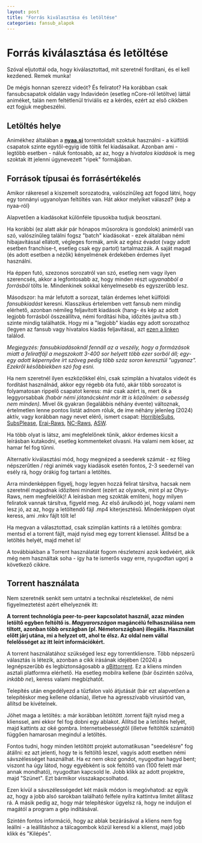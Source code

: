 ```yaml
---
layout: post
title: "Forrás kiválasztása és letöltése"
categories: fansub_alapok
---
```


# Forrás kiválasztása és letöltése

Szóval eljutottál oda, hogy kiválasztottad, mit szeretnél fordítani, és el kell kezdened. Remek munka!

De mégis honnan szerezz videót? És feliratot? Ha korábban csak fansubcsapatok oldalán vagy Indavideón (esetleg nCore-ról letöltve) láttál animéket, talán nem feltétlenül triviális ez a kérdés, ezért az első cikkben ezt fogjuk megbeszélni.



## Letöltés helye

Animékhez általában a [**nyaa.si**](https://nyaa.si/) torrentoldalt szoktuk használni - a külföldi csapatok szinte egytől-egyig ide töltik fel kiadásaikat.
Azonban ami - legtöbb esetben - náluk fontosabb, az az, hogy a *hivatalos kiadások* is meg szoktak itt jelenni úgynevezett "ripek" formájában.



## Források típusai és forrásértékelés
Amikor rákeresel a kiszemelt sorozatodra, valószínűleg azt fogod látni, hogy egy tonnányi ugyanolyan feltöltés van. Hát akkor melyiket válaszd?
{kép a nyaa-ról}


Alapvetően a kiadásokat különféle típusokba tudjuk beosztani.


Ha korábbi (ez alatt akár pár hónapos műsorokra is gondolok) animéről van szó, valószínűleg találni fogsz "batch" kiadásokat - ezek általában némi hibajavítással ellátott, végleges formák, amik az egész évadot (vagy adott esetben franchise-t,
esetleg csak egy partot) tartalmazzák. A saját magad (és adott esetben a nézők) kényelmének érdekében érdemes ilyet használni.

Ha éppen futó, szezonos sorozatról van szó, esetleg nem vagy ilyen szerencsés, akkor a legfontosabb az, hogy minden részt *ugyanabból a forrásból* tölts le. Mindenkinek sokkal kényelmesebb és egyszerűbb lesz.


Másodszor: ha már lefutott a sorozat, talán érdemes lehet külföldi *fansubkiadást* keresni.
Klasszikus értelemben vett fansub nem mindig elérhető, azonban némileg feljavított kiadások (hang- és kép az adott legjobb forrásból összeállítva, némi fordítási hiba, időzítés javítva stb.) szinte mindig találhatók.
Hogy mi a "legjobb" kiadás egy adott sorozathoz (legyen az fansub vagy hivatalos kiadás feljavítása), azt [ezen a linken](https://index.fansubcar.tel/) találod.

*Megjegyzés: fansubkiadásoknál fennáll az a veszély, hogy a formázások miatt a feliratfájl a megszokott 3-400 sor helyett több ezer sorból áll; egy-egy adott képernyőre írt szöveg pedig több száz soron keresztül "ugyanaz". Ezekről későbbiekben szó fog esni.*


Ha nem szeretnél ilyen eszközökkel élni, csak szimplán a hivatalos videót és fordítást használnád, akkor egy régebb óta futó, akár több sorozatot is folyamatosan rippelő csapatot keress:
már csak azért is, mert ők a leggyorsabbak *(habár némi jótanácsként már itt is közölném: a sebesség nem minden)*.
Mivel ők gyakran (legalábbis néhány évente) változnak, értelmetlen lenne pontos listát adnom róluk, de íme néhány jelenleg (2024) aktív, vagy korábban nagy nevet elérő, ismert csapat:
[HorribleSubs](https://horriblesubs.eu/), [SubsPlease](https://subsplease.org/), [Erai-Raws](https://www.erai-raws.info/), [NC-Raws](https://nyaa.si/user/BraveSail), [ASW](https://nyaa.si/user/AkihitoSubsWeeklies).


Ha több olyat is látsz, ami megfelelőnek tűnik, akkor érdemes kicsit a leírásban kutakodni, esetleg kommenteket olvasni. Ha valami nem kóser, az hamar fel fog tűnni.

Alternatív kiválasztási mód, hogy megnézed a seederek számát - ez főleg népszerűtlen / régi animék vagy kiadások esetén fontos, 2-3 seedernél van esély rá, hogy órákig fog tartani a letöltés.


Arra mindenképpen figyelj, hogy legyen hozzá felirat társítva, hacsak nem szeretnél magadnak időzíteni mindent (ezért az olyanok, mint pl az Ohys-Raws, nem megfelelők)! A leírásban meg szokták említeni, hogy milyen feliratok vannak társítva, figyeld meg.
Az első árulkodó jel, hogy valami nem lesz jó, az az, hogy a letöltendő fájl .mp4 kiterjesztésű. Mindenképpen olyat keress, ami .mkv fájlt tölt le!


Ha megvan a választottad, csak szimplán kattints rá a letöltés gombra: mentsd el a torrent fájlt, majd nyisd meg egy torrent klienssel. Állítsd be a letöltés helyét, majd mehet is!


A továbbiakban a Torrent használatát fogom részletezni azok kedvéért, akik még nem használtak soha - így ha te ismerős vagy erre, nyugodtan ugorj a következő cikkre.



## Torrent használata

Nem szeretnék senkit sem untatni a technikai részletekkel, de némi figyelmeztetést azért elhelyeznék itt:


**A torrent technológia peer-to-peer kapcsolatot használ, azaz minden letöltő egyben feltöltő is. *Magyarországon* magáncélú felhasználása nem tiltott, azonban több országban (pl. Németországban) illegális.
Használat előtt járj utána, mi a helyzet ott, ahol te élsz. Az oldal nem vállal felelősséget az itt leírt információkért.**


A torrent használatához szükséged lesz egy torrentkliensre. Több népszerű választás is létezik, azonban a cikk írásának idejében (2024) a legnépszerűbb és legbiztonságosabb a [qBittorrent](https://www.qbittorrent.org/).
Ez a kliens minden asztali platformra elérhető. Ha esetleg mobilra kellene (bár őszintén szólva, *inkább ne*), keress valami megbízhatót.

Telepítés után engedélyezd a tűzfalon való átjutását (bár ezt alapvetően a telepítéskor meg kellene oldania), illetve ha agresszívabb vírusirtód van, állítsd be kivételnek.


Jöhet maga a letöltés: a már korábban letöltött .torrent fájlt nyisd meg a klienssel, ami ekkor fel fog dobni egy ablakot. Állítsd be a letöltés helyét, majd kattints az oké gombra. Internetsebességtől (illetve feltöltők számától) függően hamarosan megindul a letöltés.

Fontos tudni, hogy minden letöltött projekt automatikusan "seedelésre" fog átállni: ez azt jelenti, hogy te is feltöltő leszel, vagyis adott esetben némi sávszélességet használhat. Ha ez nem okoz gondot, nyugodtan hagyd bent; viszont ha úgy látod, hogy
egyébként is sok feltöltő van (100 felett már annak mondható), nyugodtan kapcsold le. Jobb klikk az adott projektre, majd "Szünet". Ezt bármikor visszakapcsolhatod.

Ezen kívül a sávszélességedet két másik módon is megóvhatod: az egyik az, hogy a jobb alsó sarokban található felfele nyílra kattintva limitet állítasz rá. A másik pedig az, hogy már telepítéskor ügyelsz rá, hogy ne induljon el magától a program a gép indításával.

Szintén fontos információ, hogy az ablak bezárásával a kliens nem fog leállni - a leállításhoz a tálcagombok közül keresd ki a klienst, majd jobb klikk és "Kilépés".
